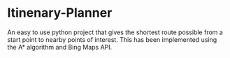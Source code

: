 # Itinenary-Planner
An easy to use python project that gives the shortest route possible from a start point to nearby points of interest.
This has been implemented using the A* algorithm and Bing Maps API.
